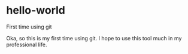 # hello-world
First time using git

Oka, so this is my first time using git.
I hope to use this tool much in my professional life.